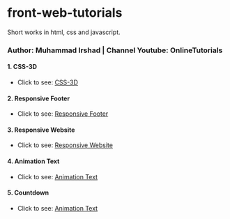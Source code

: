 # front-web-tutorials
Short works in html, css and javascript.

### Author: Muhammad Irshad | Channel Youtube: OnlineTutorials

#### 1. CSS-3D
- Click to see: [CSS-3D](https://front-web-tutorials.vercel.app/CSS-3D/main.html)

#### 2. Responsive Footer
- Click to see: [Responsive Footer](https://front-web-tutorials.vercel.app/Responsive-Footer/main.html)

#### 3. Responsive Website
- Click to see: [Responsive Website](https://front-web-tutorials.vercel.app/Responsive-Website/main.html)

#### 4. Animation Text
- Click to see: [Animation Text](https://front-web-tutorials.vercel.app/Animation-Text/main.html)

#### 5. Countdown
- Click to see: [Animation Text](https://front-web-tutorials.vercel.app/Countdown/main.html)
